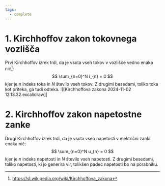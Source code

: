 ```yaml
---
tags:
  - complete
---
```

# 1. Kirchhoffov zakon tokovnega vozlišča

Prvi Kirchhoffov izrek trdi, da je vsota vseh tokov v vozlišče vedno enaka nič[^1]:
$$
\sum_{n=0}^N i_{n} = 0
$$
kjer je $n$ indeks toka in $N$ število vseh tokov. Z drugimi besedami, toliko toka kot priteka, ga tudi odteka.
![[Kirchhoffova zakona 2024-11-02 12.13.32.excalidraw]]

# 2. Kirchhoffov zakon napetostne zanke
Drugi Kirchhoffov izrek trdi, da je vsota vseh napetosti v električni zanki enaka nič:
$$
\sum_{n=0}^N u_{n} = 0
$$
kjer je $n$ indeks napetosti in $N$ število vseh napetosti. Z drugimi besedami, toliko napetosti, ki jo generira vir, tolikšen padec napetosti bo na porabniku.

[^1]:https://sl.wikipedia.org/wiki/Kirchhoffova_zakona 